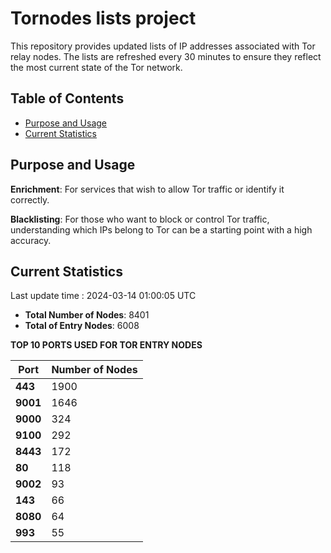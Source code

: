 # Tornodes lists project

This repository provides updated lists of IP addresses associated with Tor relay nodes. The lists are refreshed every 30 minutes to ensure they reflect the most current state of the Tor network.

## Table of Contents

- [Purpose and Usage](#purpose-and-usage)
- [Current Statistics](#current-statistics)


## Purpose and Usage

**Enrichment**: For services that wish to allow Tor traffic or identify it correctly.

**Blacklisting**: For those who want to block or control Tor traffic, understanding which IPs belong to Tor can be a starting point with a high accuracy.

## Current Statistics

Last update time : 2024-03-14 01:00:05 UTC

- **Total Number of Nodes**: 8401
- **Total of Entry Nodes**: 6008

**TOP 10 PORTS USED FOR TOR ENTRY NODES**

| **Port** | **Number of Nodes** |
|------|-----------------|
| **443**   | 1900  |
| **9001**   | 1646  |
| **9000**   | 324  |
| **9100**   | 292  |
| **8443**   | 172  |
| **80**   | 118  |
| **9002**   | 93  |
| **143**   | 66  |
| **8080**   | 64  |
| **993**   | 55  |

